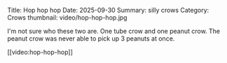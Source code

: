 Title: Hop hop hop
Date: 2025-09-30
Summary: silly crows
Category: Crows
thumbnail: video/hop-hop-hop.jpg

I'm not sure who these two are. One tube crow and one peanut crow. The peanut crow
was never able to pick up 3 peanuts at once.

[[video:hop-hop-hop]]
